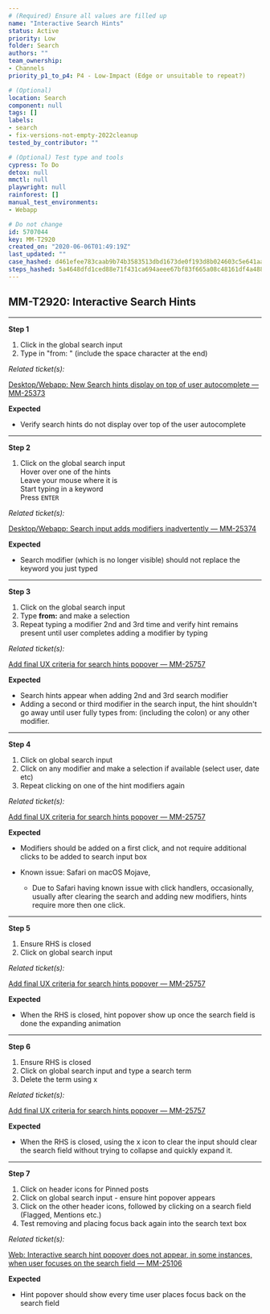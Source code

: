 ```yaml
---
# (Required) Ensure all values are filled up
name: "Interactive Search Hints"
status: Active
priority: Low
folder: Search
authors: ""
team_ownership: 
- Channels
priority_p1_to_p4: P4 - Low-Impact (Edge or unsuitable to repeat?)

# (Optional)
location: Search
component: null
tags: []
labels: 
- search
- fix-versions-not-empty-2022cleanup
tested_by_contributor: ""

# (Optional) Test type and tools
cypress: To Do
detox: null
mmctl: null
playwright: null
rainforest: []
manual_test_environments:
- Webapp

# Do not change
id: 5707044
key: MM-T2920
created_on: "2020-06-06T01:49:19Z"
last_updated: ""
case_hashed: d461efee783caab9b74b3583513dbd1673de0f193d8b024603c5e641aa765fefe62a35e4864c451a810abc0b18ea5063
steps_hashed: 5a4648dfd1ced88e71f431ca694aeee67bf83f665a08c48161df4a488527b15a01482a147e0e916ed01ebad33aca3f34
---
```


<!-- (Auto-generated) Based on frontmatter's "key" and "name" -->

## MM-T2920: Interactive Search Hints

---

**Step 1**

1. Click in the global search input
2. Type in "from: " (include the space character at the end)

_Related ticket(s):_

[Desktop/Webapp: New Search hints display on top of user autocomplete — MM-25373](https://mattermost.atlassian.net/browse/MM-25373)

**Expected**

- Verify search hints do not display over top of the user autocomplete

---

**Step 2**

1. Click on the global search input\
   Hover over one of the hints\
   Leave your mouse where it is\
   Start typing in a keyword\
   Press `ENTER`

_Related ticket(s):_

[Desktop/Webapp: Search input adds modifiers inadvertently — MM-25374](https://mattermost.atlassian.net/browse/MM-25374)

**Expected**

- Search modifier (which is no longer visible) should not replace the keyword you just typed

---

**Step 3**

1. Click on the global search input
2. Type **from:** and make a selection
3. Repeat typing a modifier 2nd and 3rd time and verify hint remains present until user completes adding a modifier by typing

_Related ticket(s):_

[Add final UX criteria for search hints popover — MM-25757](https://mattermost.atlassian.net/browse/MM-25757)

**Expected**

- Search hints appear when adding 2nd and 3rd search modifier
- Adding a second or third modifier in the search input, the hint shouldn't go away until user fully types from: (including the colon) or any other modifier.

---

**Step 4**

1. Click on global search input
2. Click on any modifier and make a selection if available (select user, date etc)
3. Repeat clicking on one of the hint modifiers again

_Related ticket(s):_

[Add final UX criteria for search hints popover — MM-25757](https://mattermost.atlassian.net/browse/MM-25757)

**Expected**

- Modifiers should be added on a first click, and not require additional clicks to be added to search input box

- Known issue: Safari on macOS Mojave,

  - Due to Safari having known issue with click handlers, occasionally, usually after clearing the search and adding new modifiers, hints require more then one click.

---

**Step 5**

1. Ensure RHS is closed
2. Click on global search input

_Related ticket(s):_

[Add final UX criteria for search hints popover — MM-25757](https://mattermost.atlassian.net/browse/MM-25757)

**Expected**

- When the RHS is closed, hint popover show up once the search field is done the expanding animation

---

**Step 6**

1. Ensure RHS is closed
2. Click on global search input and type a search term
3. Delete the term using x

_Related ticket(s):_

[Add final UX criteria for search hints popover — MM-25757](https://mattermost.atlassian.net/browse/MM-25757)

**Expected**

- When the RHS is closed, using the x icon to clear the input should clear the search field without trying to collapse and quickly expand it.

---

**Step 7**

1. Click on header icons for Pinned posts
2. Click on global search input - ensure hint popover appears
3. Click on the other header icons, followed by clicking on a search field (Flagged, Mentions etc.)
4. Test removing and placing focus back again into the search text box

_Related ticket(s):_

[Web: Interactive search hint popover does not appear, in some instances, when user focuses on the search field — MM-25106](https://mattermost.atlassian.net/browse/MM-25106)

**Expected**

- Hint popover should show every time user places focus back on the search field
